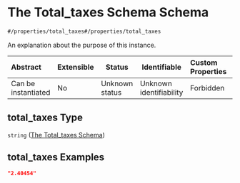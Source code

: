 # The Total_taxes Schema Schema

```txt
#/properties/total_taxes#/properties/total_taxes
```

An explanation about the purpose of this instance.


| Abstract            | Extensible | Status         | Identifiable            | Custom Properties | Additional Properties | Access Restrictions | Defined In                                                                  |
| :------------------ | ---------- | -------------- | ----------------------- | :---------------- | --------------------- | ------------------- | --------------------------------------------------------------------------- |
| Can be instantiated | No         | Unknown status | Unknown identifiability | Forbidden         | Allowed               | none                | [quotes.schema.json\*](../../out/quotes.schema.json "open original schema") |

## total_taxes Type

`string` ([The Total_taxes Schema](quotes-properties-the-total_taxes-schema.md))

## total_taxes Examples

```json
"2.40454"
```
